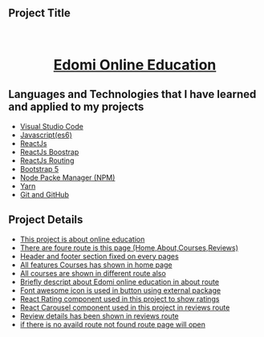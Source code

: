 <!-- PROJECT Title -->

## Project Title

<br />
  <h1 align="center"><a target="_blank" href="https://edomi-education-rakibtweets.netlify.app/">Edomi Online Education</a></h1>

  <!-- Languages and Technologies -->

## Languages and Technologies that I have learned and applied to my projects

- [Visual Studio Code](#visula-studio-code)
- [Javascript(es6)](#js-es6)
- [ReactJs](#ReactJs)
- [ReactJs Boostrap](#ReactJs-Bootstrap)
- [ReactJs Routing](#ReactJs-routing)
- [Bootstrap 5](#bootstrap5)
- [Node Packe Manager (NPM)](#npm)
- [Yarn](#yarn)
- [Git and GitHub](#git)

## Project Details

- [This project is about online education](#threeColumn)
- [There are foure route is this page (Home,About,Courses,Reviews)](#react-router)
- [Header and footer section fixed on every pages](#header-footer)
- [All features Courses has shown in home page](#features)
- [All courses are shown in different route also](#different-route)
- [Briefly descript about Edomi online education in about route](#platform-details)
- [Font awesome icon is used in button using external package](#font-awesome)
- [React Rating component used in this project to show ratings](#react-rating)
- [React Carousel component used in this project in reviews route](#react-carousel)
- [Review details has been shown in reviews route](#reviews-details)
- [if there is no availd route not found route page will open](#NotFout-route)
